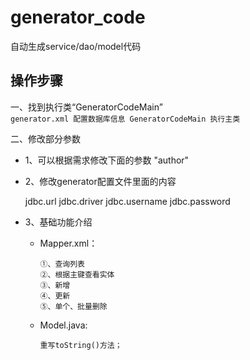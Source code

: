 # generator_code
自动生成service/dao/model代码
## 操作步骤

一、找到执行类“GeneratorCodeMain”  
    ```
        generator.xml 配置数据库信息
        GeneratorCodeMain 执行主类
    ```

二、修改部分参数

* 1、可以根据需求修改下面的参数 "author"

* 2、修改generator配置文件里面的内容

    jdbc.url
    jdbc.driver
    jdbc.username
    jdbc.password

* 3、基础功能介绍
   * Mapper.xml：
       ```
       ①、查询列表
       ②、根据主键查看实体
       ③、新增
       ④、更新
       ⑤、单个、批量删除
       ```
   * Model.java:  
        ```
        重写toString()方法；
        ```
